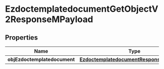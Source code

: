 
# EzdoctemplatedocumentGetObjectV2ResponseMPayload

## Properties
| Name | Type | Description | Notes |
| ------------ | ------------- | ------------- | ------------- |
| **objEzdoctemplatedocument** | [**EzdoctemplatedocumentResponseCompound**](EzdoctemplatedocumentResponseCompound.md) |  |  |



